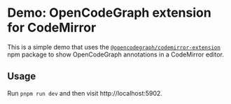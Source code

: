 # Demo: OpenCodeGraph extension for CodeMirror

This is a simple demo that uses the [`@opencodegraph/codemirror-extension`](https://www.npmjs.com/package/@opencodegraph/codemirror-extension) npm package to show OpenCodeGraph annotations in a CodeMirror editor.

## Usage

Run `pnpm run dev` and then visit http://localhost:5902.
